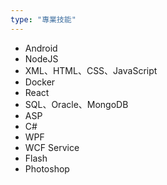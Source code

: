 ```yaml
---
type: "專業技能"
---
```

* Android
* NodeJS
* XML、HTML、CSS、JavaScript
* Docker
* React
* SQL、Oracle、MongoDB
* ASP
* C#
* WPF
* WCF Service
* Flash
* Photoshop